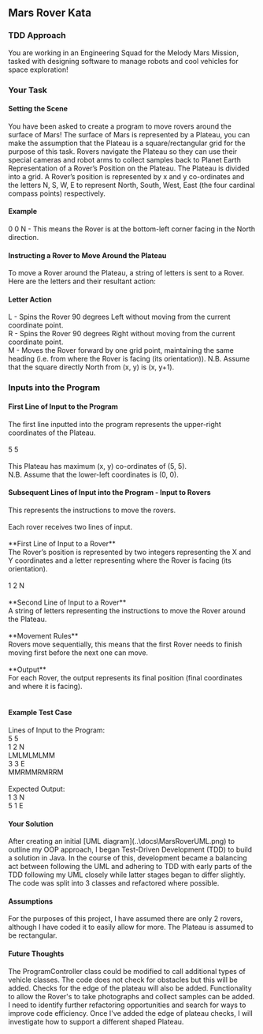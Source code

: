 <h2>Mars Rover Kata</h2>
<h3>TDD Approach</h3>

You are working in an Engineering Squad for the Melody Mars Mission, tasked with designing software to manage robots and cool vehicles for
space exploration!<br>
<h3>Your Task</h3>
<h4>Setting the Scene</h4>

You have been asked to create a program to move rovers around the surface of Mars!
The surface of Mars is represented by a Plateau, you can make the assumption that the Plateau is a square/rectangular grid for the purpose of
this task. Rovers navigate the Plateau so they can use their special cameras and robot arms to collect samples back to Planet Earth
Representation of a Rover’s Position on the Plateau. The Plateau is divided into a grid. A Rover’s position is represented by x and y co-ordinates and the letters N, S, W, E to represent North,
South, West, East (the four cardinal compass points) respectively.<br>
<h4>Example</h4>
0 0 N - This means the Rover is at the bottom-left corner facing in the North direction.<br>
<h4>Instructing a Rover to Move Around the Plateau</h4>
To move a Rover around the Plateau, a string of letters is sent to a Rover. Here are the letters and their resultant action:
<h4>Letter Action</h4>
L - Spins the Rover 90 degrees Left without moving from the current coordinate point.<br>
R - Spins the Rover 90 degrees Right without moving from the current coordinate point.<br>
M - Moves the Rover forward by one grid point, maintaining the same heading (i.e. from where the Rover is facing (its orientation)). 
N.B. Assume that the square directly North from (x, y) is (x, y+1).

<h3>Inputs into the Program</h3>

<h4>First Line of Input to the Program</h4>
The first line inputted into the program represents the upper-right coordinates of the Plateau.<br><br>
5 5<br><br>
This Plateau has maximum (x, y) co-ordinates of (5, 5).<br>
N.B. Assume that the lower-left coordinates is (0, 0).<br>
<h4>Subsequent Lines of Input into the Program - Input to Rovers</h4>
This represents the instructions to move the rovers.<br><br>
Each rover receives two lines of input.<br><br>
**First Line of Input to a Rover**<br>
The Rover’s position is represented by two integers representing the X and Y coordinates and a letter representing where the Rover is facing (its
orientation).<br><br>
1 2 N<br><br>
**Second Line of Input to a Rover**<br>
A string of letters representing the instructions to move the Rover around the Plateau.<br><br>
**Movement Rules**<br>
Rovers move sequentially, this means that the first Rover needs to finish moving first before the next one can move.<br><br>
**Output**<br>
For each Rover, the output represents its final position (final coordinates and where it is facing).<br><br>
<h4>Example Test Case</h4>
Lines of Input to the Program:<br>
5 5<br>
1 2 N<br>
LMLMLMLMM<br>
3 3 E<br>
MMRMMRMRRM<br><br>
Expected Output:<br>
1 3 N<br>
5 1 E<br>


<h4>Your Solution</h4>
After creating an initial [UML diagram](..\docs\MarsRoverUML.png) to outline my OOP approach, I began Test-Driven Development (TDD) to build a solution in Java. In the course of this, development became a balancing 
act between following the UML and adhering to TDD with early parts of the TDD following my UML closely while latter stages began to differ slightly. The code was split into 3 classes and refactored where possible. 
<h4>Assumptions</h4>
For the purposes of this project, I have assumed there are only 2 rovers, although I have coded it to easily allow for more. The Plateau is assumed to be rectangular.
<h4>Future Thoughts</h4>
The ProgramController class could be modified to call additional types of vehicle classes. The code does not check for obstacles but this will be added. Checks for the edge of the plateau will also be added. Functionality to allow the Rover's to take photographs and collect samples can be added. I need to identify further refactoring opportunities and 
search for ways to improve code efficiency. Once I've added the edge of plateau checks, I will investigate how to support a different shaped Plateau.
